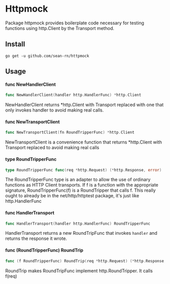 
# Httpmock
Package httpmock provides boilerplate code necessary for testing functions using http.Client by the Transport method.

## Install
```
go get -u github.com/sean-rn/httpmock
```

## Usage

#### func  NewHandlerClient

```go
func NewHandlerClient(handler http.HandlerFunc) *http.Client
```
NewHandlerClient returns *http.Client with Transport replaced with one that only
invokes handler to avoid making real calls.

#### func  NewTransportClient

```go
func NewTransportClient(fn RoundTripperFunc) *http.Client
```
NewTransportClient is a convenience function that returns *http.Client with
Transport replaced to avoid making real calls

#### type RoundTripperFunc

```go
type RoundTripperFunc func(req *http.Request) (*http.Response, error)
```

The RoundTripperFunc type is an adapter to allow the use of ordinary functions
as HTTP Client transports. If f is a function with the appropriate signature,
RoundTripperFunc(f) is a RoundTripper that calls f. This really ought to already
be in the net/http/httptest package, it's just like http.HandlerFunc

#### func  HandlerTransport

```go
func HandlerTransport(handler http.HandlerFunc) RoundTripperFunc
```
HandlerTransport returns a new RoundTripFunc that invokes `handler` and returns
the response it wrote.

#### func (RoundTripperFunc) RoundTrip

```go
func (f RoundTripperFunc) RoundTrip(req *http.Request) (*http.Response, error)
```
RoundTrip makes RoundTripFunc implement http.RoundTripper. It calls f(req)
